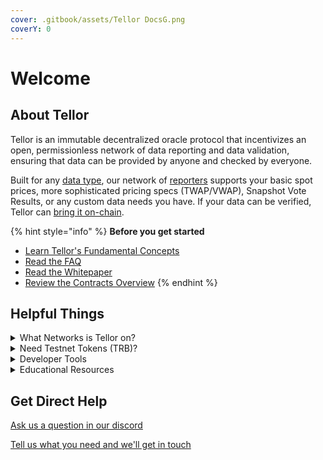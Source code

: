 ```yaml
---
cover: .gitbook/assets/Tellor DocsG.png
coverY: 0
---
```


# Welcome

## About Tellor <a href="#what-is-tellor" id="what-is-tellor"></a>

Tellor is an immutable decentralized oracle protocol that incentivizes an open, permissionless network of data reporting and data validation, ensuring that data can be provided by anyone and checked by everyone.

Built for any [data type](https://tellor.io/blog/how-to-query-custom-data-with-tellor/), our network of [reporters](https://docs.tellor.io/tellor/reporting-data/becoming-a-reporter) supports your basic spot prices, more sophisticated pricing specs (TWAP/VWAP), Snapshot Vote Results, or any custom data needs you have. If your data can be verified, Tellor can [bring it on-chain](https://feed.tellor.io).

{% hint style="info" %}
**Before you get started**

* [Learn Tellor's Fundamental Concepts](the-basics/fundamentals.md)
* [Read the FAQ](the-basics/fundamentals.md#faq)
* [Read the Whitepaper](https://tellor.io/whitepaper/)
* [Review the Contracts Overview](the-basics/contracts-overview.md)
{% endhint %}

## Helpful Things

<details>

<summary>What Networks is Tellor on?</summary>

**Mainnets**

* Ethereum
* Polygon
* Gnosis Chain
* Optimism
* Arbitrum
* Filecoin FVM
* Manta Pacific
* Linea
* Polygon zkEVM
* Fraxtal
* BOB
* zkSync Era Mainnet

**Testnets**

* Sepolia
* Amoy
* Chiado
* Optimism Sepolia
* Arbitrum Sepolia
* FVM Calibration
* Manta Pacific Testnet
* Base Sepolia
* Linea Sepolia
* Cardona Testnet
* Fraxtal Testnet
* Puff-BOB
* zkSync Era Sepolia

\*this list will be updated as we move onto more chains.  If you'd like us to deploy somewhere we aren't [let us know](https://discord.gg/n7drGjh)! &#x20;

</details>

<details>

<summary>Need Testnet Tokens (TRB)? </summary>

Testnet TRB is obtained differently depending on the network you’re using.  In some cases it's only attainable by request and for others a faucet is an option.

### Sepolia, Goerli, and Filecoin Calibration

Reach out in our [discord](https://discord.gg/n7drGjh), or create a tweet to [@trbfaucet](https://twitter.com/trbfaucet).  If you tweet [@trbfaucet](https://twitter.com/trbfaucet) make sure to include your wallet address and the network you’re testing on.  For example:

<img src="https://lh6.googleusercontent.com/4jd_M8wqc3K5Btog8hLcK-uEEloEMzWRExSoJAK43XJHfmEFFoiWddOmXrrkJzwvH71BlYi2o708RmWs-D0W7Qr6zDmNc_GdeZmvVE7ZuP8baNs6-1lMYVVuVYpXDUhC-dg97CmqeYsHGAQMoV3hAkcZcNVYFed4M5jJApWmgT8T4ovQvDeeoWiByXanmg" alt="" data-size="original">

_Note: It may take a few hours for the faucet to process your request._

### Polygon Mumbai

### Mumbai

Faucet: [https://mumbai.polygonscan.com/address/0x3251838bd813fdf6a97D32781e011cce8D225d59#writeContract](https://mumbai.polygonscan.com/address/0x3251838bd813fdf6a97D32781e011cce8D225d59#writeContract)

### Gnosis Chain Chiado

Faucet: [https://blockscout.chiadochain.net/address/0xe7147C5Ed14F545B4B17251992D1DB2bdfa26B6d/write-contract#address-tabs](https://blockscout.chiadochain.net/address/0xe7147C5Ed14F545B4B17251992D1DB2bdfa26B6d/write-contract#address-tabs)

### Arbitrum Goerli

Faucet: [https://goerli.arbiscan.io/address/0x3251838bd813fdf6a97D32781e011cce8D225d59#writeContract#F5](https://goerli.arbiscan.io/address/0x3251838bd813fdf6a97D32781e011cce8D225d59#writeContract#F5)

### Optimism Goerli

Faucet: [https://goerli-optimism.etherscan.io/address/0xd71F72C18767083e4e3FE84F9c62b8038C1Ef4f6#writeContract#F5](https://goerli-optimism.etherscan.io/address/0xd71F72C18767083e4e3FE84F9c62b8038C1Ef4f6#writeContract#F5)

### &#x20;





\


\


\


###

</details>

<details>

<summary>Developer Tools</summary>

[Tellor Github](https://github.com/tellor-io)

[Data Specs](https://github.com/tellor-io/dataSpecs)

[Live Feeds](https://feed.tellor.io/)

[QueryID Builder](https://queryidbuilder.herokuapp.com/)

[Get Testnet TRB](https://twitter.com/trbfaucet)

[Simple Funding Script](https://github.com/tellor-io/simplefunding-script)

[AutoTipper Bot](https://github.com/tellor-io/auto-tipper-bot)

</details>

<details>

<summary>Educational Resources</summary>

[Tellor School](https://www.youtube.com/playlist?list=PLuJHbmh0kCXVPHDA2Q3J3TfatBRGrOsm-)

[Best Practices](https://tellor.io/best-practices-for-oracle-users-on-ethereum/)

[Dev Calls](https://www.youtube.com/playlist?list=PLuJHbmh0kCXXA6XrTM6dgYgz-RXiFNmRF)

[Reporter Calls](https://www.youtube.com/playlist?list=PLuJHbmh0kCXX1L2V5Bn3Qe-zlMmg5L4yG)

[Weekly Updates](https://www.youtube.com/playlist?list=PLuJHbmh0kCXWRe-QPxaqcThzmj743ercz)

</details>

## Get Direct Help

[Ask us a question in our discord](https://discord.gg/n7drGjh)

[Tell us what you need and we'll get in touch](https://docs.google.com/forms/d/e/1FAIpQLSc5YEerq5y5\_YBiQg7ZwDVw76o\_1KmRmqXvzjeZlfshNKTvaQ/viewform)

####
